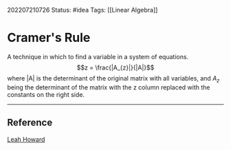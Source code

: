202207210726
Status: #idea
Tags: [[Linear Algebra]]

# Cramer's Rule
A technique in which to find a variable in a system of equations. $$z = \frac{|A_{z}|}{|A|}$$where |A| is the determinant of the original matrix with all variables, and $A_{z}$ being the determinant of the matrix with the z column replaced with the constants on the right side.

---


## Reference
[Leah Howard](https://www.youtube.com/watch?v=1wKddB3Ca4A)
